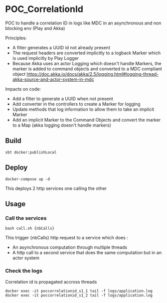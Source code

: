 # POC_CorrelationId
POC to handle a correlation ID in logs like MDC in an asynchronous and non blocking env (Play and Akka)

Principles:
 - A filter generates a UUID id not already present
 - The request headers are converted implicitly to a logback Marker which is used implicitly by Play Logger
 - Because Akka uses an actor Logging which doesn't handle Markers, the marker is added to command objects and converted to a MDC compliant object
https://doc.akka.io/docs/akka/2.5/logging.html#logging-thread-akka-source-and-actor-system-in-mdc


Impacts on code:
 - Add a filter to generate a UUID when not present
 - Add converter in the controllers to create a Marker for logging
 - Update methods that log information to allow them to take an implicit Marker
 - Add an implicit Marker to the Command Objects and convert the marker to a Map (akka logging doesn't handle markers)

## Build
```
sbt docker:publishLocal
```

## Deploy
```
docker-compose up -d
```
This deploys 2 http services one calling the other

## Usage
### Call the services
```
bash call.sh {nbCalls}
```

This trigger {nbCalls} http request to a service which does :
 - An asynchronous computation through multiple threads
 - A http call to a second service that does the same computation but in an actor system

### Check the logs
Correlation id is propagated accross threads
```
docker exec -it poccorrelationid_s1_1 tail -f logs/application.log
docker exec -it poccorrelationid_s1_2 tail -f logs/application.log
